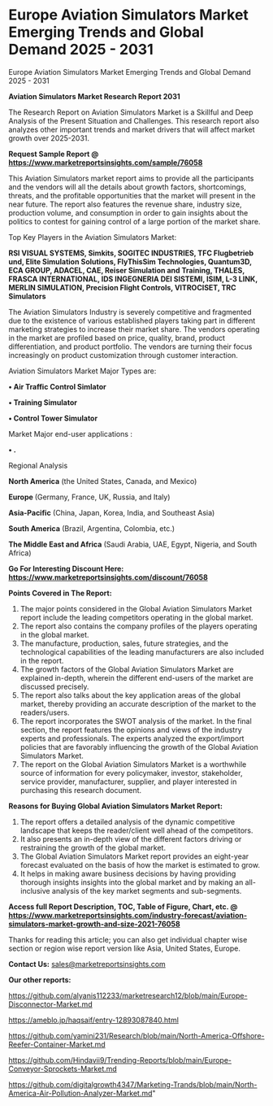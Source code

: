 # Europe Aviation Simulators Market Emerging Trends and Global Demand 2025 - 2031
Europe Aviation Simulators Market Emerging Trends and Global Demand 2025 - 2031

<strong>Aviation Simulators Market Research Report 2031</strong>

The Research Report on Aviation Simulators Market is a Skillful and Deep Analysis of the Present Situation and Challenges. This research report also analyzes other important trends and market drivers that will affect market growth over 2025-2031.

<strong>Request Sample Report @ <a href=https://www.marketreportsinsights.com/sample/76058>https://www.marketreportsinsights.com/sample/76058</a></strong>

This Aviation Simulators market report aims to provide all the participants and the vendors will all the details about growth factors, shortcomings, threats, and the profitable opportunities that the market will present in the near future. The report also features the revenue share, industry size, production volume, and consumption in order to gain insights about the politics to contest for gaining control of a large portion of the market share.

Top Key Players in the Aviation Simulators Market:

<strong>RSI VISUAL SYSTEMS, Simkits, SOGITEC INDUSTRIES, TFC Flugbetrieb und, Elite Simulation Solutions, FlyThisSim Technologies, Quantum3D, ECA GROUP, ADACEL, CAE, Reiser Simulation and Training, THALES, FRASCA INTERNATIONAL, IDS INGEGNERIA DEI SISTEMI, ISIM, L-3 LINK, MERLIN SIMULATION, Precision Flight Controls, VITROCISET, TRC Simulators</strong>

The Aviation Simulators Industry is severely competitive and fragmented due to the existence of various established players taking part in different marketing strategies to increase their market share. The vendors operating in the market are profiled based on price, quality, brand, product differentiation, and product portfolio. The vendors are turning their focus increasingly on product customization through customer interaction.

Aviation Simulators Market Major Types are:

<strong>• Air Traffic Control Simlator

• Training Simulator

• Control Tower Simulator</strong>

Market Major end-user applications :

<strong>• .</strong>

Regional Analysis

</u><strong><b>North America</b></strong> (the United States, Canada, and Mexico)

<strong><b>Europe </b></strong>(Germany, France, UK, Russia, and Italy)

<strong><b>Asia-Pacific</b></strong> (China, Japan, Korea, India, and Southeast Asia)

<strong><b>South America</b></strong> (Brazil, Argentina, Colombia, etc.)

<strong><b>The Middle East and Africa</b></strong> (Saudi Arabia, UAE, Egypt, Nigeria, and South Africa)

<strong>Go For Interesting Discount Here: <a href=https://www.marketreportsinsights.com/discount/76058>https://www.marketreportsinsights.com/discount/76058</a></strong>

<strong>Points Covered in The Report:</strong>
<ol>
  <li>The major points considered in the Global Aviation Simulators Market report include the leading competitors operating in the global market.</li>
  <li>The report also contains the company profiles of the players operating in the global market.</li>
  <li>The manufacture, production, sales, future strategies, and the technological capabilities of the leading manufacturers are also included in the report.</li>
  <li>The growth factors of the Global Aviation Simulators Market are explained in-depth, wherein the different end-users of the market are discussed precisely.</li>
  <li>The report also talks about the key application areas of the global market, thereby providing an accurate description of the market to the readers/users.</li>
  <li>The report incorporates the SWOT analysis of the market. In the final section, the report features the opinions and views of the industry experts and professionals. The experts analyzed the export/import policies that are favorably influencing the growth of the Global Aviation Simulators Market.</li>
  <li>The report on the Global Aviation Simulators Market is a worthwhile source of information for every policymaker, investor, stakeholder, service provider, manufacturer, supplier, and player interested in purchasing this research document.</li>
</ol>
<strong>Reasons for Buying Global Aviation Simulators Market Report:</strong>

<ol>
  <li>The report offers a detailed analysis of the dynamic competitive landscape that keeps the reader/client well ahead of the competitors.</li>
  <li>It also presents an in-depth view of the different factors driving or restraining the growth of the global market.</li>
  <li>The Global Aviation Simulators Market report provides an eight-year forecast evaluated on the basis of how the market is estimated to grow.</li>
  <li>It helps in making aware business decisions by having providing thorough insights insights into the global market and by making an all-inclusive analysis of the key market segments and sub-segments.</li>
</ol>
<strong>Access full Report Description, TOC, Table of Figure, Chart, etc. @ <a href=https://www.marketreportsinsights.com/industry-forecast/aviation-simulators-market-growth-and-size-2021-76058>https://www.marketreportsinsights.com/industry-forecast/aviation-simulators-market-growth-and-size-2021-76058</a></strong>


Thanks for reading this article; you can also get individual chapter wise section or region wise report version like Asia, United States, Europe.

<strong>Contact Us:</strong>
sales@marketreportsinsights.com

<strong>Our other reports:</strong>

<a href=https://github.com/alyanis112233/marketresearch12/blob/main/Europe-Disconnector-Market.md>https://github.com/alyanis112233/marketresearch12/blob/main/Europe-Disconnector-Market.md</a>

<a href=https://ameblo.jp/haqsaif/entry-12893087840.html>https://ameblo.jp/haqsaif/entry-12893087840.html</a>

<a href=https://github.com/yamini231/Research/blob/main/North-America-Offshore-Reefer-Container-Market.md>https://github.com/yamini231/Research/blob/main/North-America-Offshore-Reefer-Container-Market.md</a>

<a href=https://github.com/Hindavii9/Trending-Reports/blob/main/Europe-Conveyor-Sprockets-Market.md>https://github.com/Hindavii9/Trending-Reports/blob/main/Europe-Conveyor-Sprockets-Market.md</a>

<a href=https://github.com/digitalgrowth4347/Marketing-Trands/blob/main/North-America-Air-Pollution-Analyzer-Market.md>https://github.com/digitalgrowth4347/Marketing-Trands/blob/main/North-America-Air-Pollution-Analyzer-Market.md</a>"
